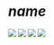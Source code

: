 # $name$

[![](https://travis-ci.org/laughedelic/$name$.svg?branch=master)](https://travis-ci.org/laughedelic/$name$)
[![](http://img.shields.io/github/release/laughedelic/$name$/all.svg)](https://github.com/laughedelic/$name$/releases/latest)
[![](https://img.shields.io/badge/license-MPL--2.0-blue.svg)](https://www.tldrlegal.com/l/mpl-2.0)
[![](https://img.shields.io/badge/contact-gitter_chat-dd1054.svg)](https://gitter.im/laughedelic/$name$)
